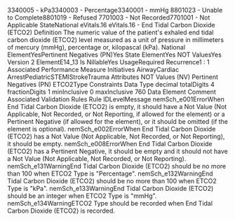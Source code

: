 

3340005 - kPa3340003 - Percentage3340001 - mmHg
8801023 - Unable to Complete8801019 - Refused
7701003 - Not Recorded7701001 - Not Applicable
StateNational
eVitals.16
eVitals.16 - End Tidal Carbon Dioxide (ETCO2)
Definition
The numeric value of the patient's exhaled end tidal carbon dioxide (ETCO2) level measured as a unit of
pressure in millimeters of mercury (mmHg), percentage or, kilopascal (kPa).
National ElementYesPertinent Negatives (PN)Yes
State ElementYes
NOT ValuesYes
Version 2 ElementE14_13
Is NillableYes
UsageRequired
Recurrence1 : 1
Associated Performance Measure Initiatives
AirwayCardiac ArrestPediatricSTEMIStrokeTrauma
Attributes
NOT Values (NV)
Pertinent Negatives (PN)
ETCO2Type
Constraints
Data Type
decimal
totalDigits
4
fractionDigits
1
minInclusive
0
maxInclusive
760
Data Element Comment
Associated Validation Rules
Rule IDLevelMessage
nemSch_e001ErrorWhen End Tidal Carbon Dioxide (ETCO2) is empty, it should have a Not Value (Not Applicable,
Not Recorded, or Not Reporting, if allowed for the element) or a Pertinent Negative (if allowed
for the element), or it should be omitted (if the element is optional).
nemSch_e002ErrorWhen End Tidal Carbon Dioxide (ETCO2) has a Not Value (Not Applicable, Not Recorded, or
Not Reporting), it should be empty.
nemSch_e008ErrorWhen End Tidal Carbon Dioxide (ETCO2) has a Pertinent Negative, it should be empty and it
should not have a Not Value (Not Applicable, Not Recorded, or Not Reporting).
nemSch_e131WarningEnd Tidal Carbon Dioxide (ETCO2) should be no more than 100 when ETCO2 Type is
"Percentage".
nemSch_e132WarningEnd Tidal Carbon Dioxide (ETCO2) should be no more than 100 when ETCO2 Type is "kPa".
nemSch_e133WarningEnd Tidal Carbon Dioxide (ETCO2) should be an integer when ETCO2 Type is "mmHg".
nemSch_e134WarningETCO2 Type should be recorded when End Tidal Carbon Dioxide (ETCO2) is recorded.